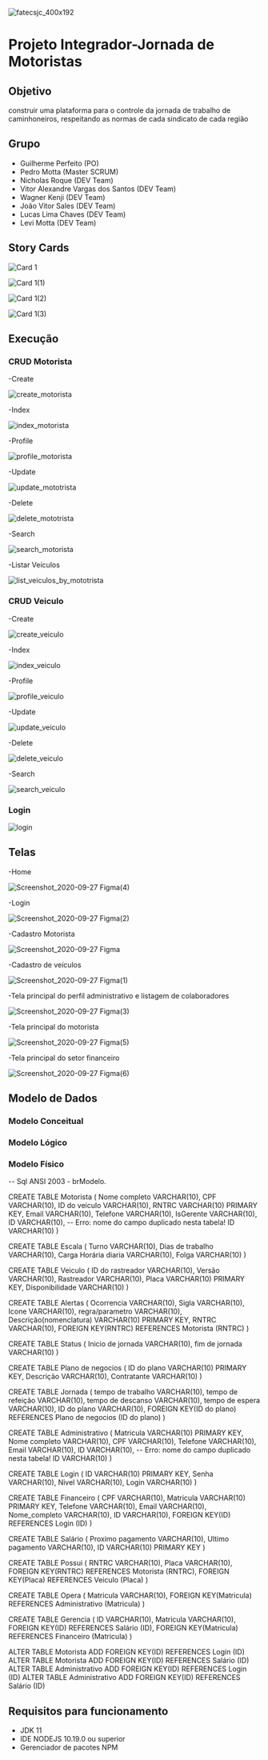 ![fatecsjc_400x192](https://user-images.githubusercontent.com/58821700/94355628-07a24b80-005c-11eb-8a48-0d5b5ff3583f.png)
# Projeto Integrador-Jornada de Motoristas

## Objetivo

construir uma plataforma para o controle da jornada de trabalho de caminhoneiros, respeitando as normas de cada sindicato de cada região

## Grupo

* Guilherme Perfeito (PO)
* Pedro Motta (Master SCRUM)
* Nicholas Roque (DEV Team)
* Vitor Alexandre Vargas dos Santos (DEV Team)
* Wagner Kenji (DEV Team)
* João Vitor Sales (DEV Team)
* Lucas Lima Chaves (DEV Team)
* Levi Motta (DEV Team)

## Story Cards

![Card 1](https://user-images.githubusercontent.com/58821700/94357549-23afe800-0070-11eb-945e-5814d8d82ebe.png)

![Card 1(1)](https://user-images.githubusercontent.com/58821700/94359277-827b5e80-007c-11eb-814a-07e8219312c7.png)

![Card 1(2)](https://user-images.githubusercontent.com/58821700/94359279-83ac8b80-007c-11eb-8eec-c0f22f5486f1.png)

![Card 1(3)](https://user-images.githubusercontent.com/58821700/94359281-84ddb880-007c-11eb-9cc0-f47a2801c029.png)

## Execução
### CRUD Motorista

-Create

![create_motorista](https://user-images.githubusercontent.com/58821700/94357261-bb600700-006d-11eb-89b2-9633dc007a4b.gif)

-Index

![index_motorista](https://user-images.githubusercontent.com/58821700/94357285-f6fad100-006d-11eb-95a8-f9b7687be261.gif)

-Profile

![profile_motorista](https://user-images.githubusercontent.com/58821700/94357292-0bd76480-006e-11eb-97a2-c77a2ba8b5af.gif)

-Update

![update_mototrista](https://user-images.githubusercontent.com/58821700/94357300-26a9d900-006e-11eb-9b9c-df728127ba96.gif)

-Delete

![delete_mototrista](https://user-images.githubusercontent.com/58821700/94357309-34f7f500-006e-11eb-8b12-4cbb49e17d01.gif)

-Search

![search_motorista](https://user-images.githubusercontent.com/58821700/94357318-44773e00-006e-11eb-97d3-5f92c689e7c2.gif)

-Listar Veículos

![list_veiculos_by_mototrista](https://user-images.githubusercontent.com/58821700/94357330-62dd3980-006e-11eb-835d-4fd4b5e6c23b.gif)

### CRUD Veiculo

-Create

![create_veiculo](https://user-images.githubusercontent.com/58821700/94357770-0b40cd00-0072-11eb-9940-a7a787c0d352.gif)

-Index

![index_veiculo](https://user-images.githubusercontent.com/58821700/94357778-17c52580-0072-11eb-9f80-ba40cbcc2619.gif)

-Profile

![profile_veiculo](https://user-images.githubusercontent.com/58821700/94357784-227fba80-0072-11eb-864f-3c79f02991fa.gif)

-Update

![update_veiculo](https://user-images.githubusercontent.com/58821700/94357791-30cdd680-0072-11eb-9e5b-172129a24523.gif)

-Delete

![delete_veiculo](https://user-images.githubusercontent.com/58821700/94357800-3deac580-0072-11eb-94e3-aa2a0c149c1e.gif)

-Search

![search_veiculo](https://user-images.githubusercontent.com/58821700/94357802-4a6f1e00-0072-11eb-907e-ec971af999f2.gif)

### Login

![login](https://user-images.githubusercontent.com/58821700/94357919-44c60800-0073-11eb-9522-805280d06df3.gif)

## Telas

-Home

![Screenshot_2020-09-27 Figma(4)](https://user-images.githubusercontent.com/58821700/94359958-637ecb80-0080-11eb-9b12-4469e18ba3fc.png)

-Login

![Screenshot_2020-09-27 Figma(2)](https://user-images.githubusercontent.com/58821700/94358648-eac84100-0078-11eb-8a42-8fa644d4e4b1.png)

-Cadastro Motorista

![Screenshot_2020-09-27 Figma](https://user-images.githubusercontent.com/58821700/94358654-f61b6c80-0078-11eb-9004-2c3c9b8b7b82.png)

-Cadastro de veículos

![Screenshot_2020-09-27 Figma(1)](https://user-images.githubusercontent.com/58821700/94358657-ffa4d480-0078-11eb-9d40-66d968191564.png)

-Tela principal do perfil administrativo e listagem de colaboradores

![Screenshot_2020-09-27 Figma(3)](https://user-images.githubusercontent.com/58821700/94358666-19deb280-0079-11eb-943a-db52ada11e60.png)

-Tela principal do motorista

![Screenshot_2020-09-27 Figma(5)](https://user-images.githubusercontent.com/58821700/94359919-42b67600-0080-11eb-8eb5-b13f97db9ba1.png)

-Tela principal do setor financeiro

![Screenshot_2020-09-27 Figma(6)](https://user-images.githubusercontent.com/58821700/94359944-55c94600-0080-11eb-8a89-00bd291aa4db.png)

## Modelo de Dados

### Modelo Conceitual

### Modelo Lógico

### Modelo Físico

-- Sql ANSI 2003 - brModelo.



CREATE TABLE Motorista (
Nome completo VARCHAR(10),
CPF VARCHAR(10),
ID do veiculo VARCHAR(10),
RNTRC VARCHAR(10) PRIMARY KEY,
Email VARCHAR(10),
Telefone VARCHAR(10),
IsGerente VARCHAR(10),
ID VARCHAR(10),
-- Erro: nome do campo duplicado nesta tabela!
ID VARCHAR(10)
)

CREATE TABLE Escala (
Turno VARCHAR(10),
Dias de trabalho VARCHAR(10),
Carga Horária diaria VARCHAR(10),
Folga VARCHAR(10)
)

CREATE TABLE Veiculo (
ID do rastreador VARCHAR(10),
Versão VARCHAR(10),
Rastreador VARCHAR(10),
Placa VARCHAR(10) PRIMARY KEY,
Disponibilidade VARCHAR(10)
)

CREATE TABLE Alertas (
Ocorrencia VARCHAR(10),
Sigla VARCHAR(10),
Icone VARCHAR(10),
regra/parametro VARCHAR(10),
Descrição(nomenclatura) VARCHAR(10) PRIMARY KEY,
RNTRC VARCHAR(10),
FOREIGN KEY(RNTRC) REFERENCES Motorista (RNTRC)
)

CREATE TABLE Status (
Inicio de jornada VARCHAR(10),
fim de jornada VARCHAR(10)
)

CREATE TABLE Plano de negocios (
ID do plano VARCHAR(10) PRIMARY KEY,
Descrição VARCHAR(10),
Contratante VARCHAR(10)
)

CREATE TABLE Jornada (
tempo de trabalho VARCHAR(10),
tempo de refeição VARCHAR(10),
tempo de descanso VARCHAR(10),
tempo de espera VARCHAR(10),
ID do plano VARCHAR(10),
FOREIGN KEY(ID do plano) REFERENCES Plano de negocios (ID do plano)
)

CREATE TABLE Administrativo (
Matricula VARCHAR(10) PRIMARY KEY,
Nome completo VARCHAR(10),
CPF VARCHAR(10),
Telefone VARCHAR(10),
Email VARCHAR(10),
ID VARCHAR(10),
-- Erro: nome do campo duplicado nesta tabela!
ID VARCHAR(10)
)

CREATE TABLE Login (
ID VARCHAR(10) PRIMARY KEY,
Senha VARCHAR(10),
Nivel VARCHAR(10),
Login VARCHAR(10)
)

CREATE TABLE Financeiro (
CPF VARCHAR(10),
Matricula VARCHAR(10) PRIMARY KEY,
Telefone VARCHAR(10),
Email VARCHAR(10),
Nome_completo VARCHAR(10),
ID VARCHAR(10),
FOREIGN KEY(ID) REFERENCES Login (ID)
)

CREATE TABLE Salário (
Proximo pagamento VARCHAR(10),
Ultimo pagamento VARCHAR(10),
ID VARCHAR(10) PRIMARY KEY
)

CREATE TABLE Possui (
RNTRC VARCHAR(10),
Placa VARCHAR(10),
FOREIGN KEY(RNTRC) REFERENCES Motorista (RNTRC),
FOREIGN KEY(Placa) REFERENCES Veiculo (Placa)
)

CREATE TABLE Opera (
Matricula VARCHAR(10),
FOREIGN KEY(Matricula) REFERENCES Administrativo (Matricula)
)

CREATE TABLE Gerencia (
ID VARCHAR(10),
Matricula VARCHAR(10),
FOREIGN KEY(ID) REFERENCES Salário (ID),
FOREIGN KEY(Matricula) REFERENCES Financeiro (Matricula)
)

ALTER TABLE Motorista ADD FOREIGN KEY(ID) REFERENCES Login (ID)
ALTER TABLE Motorista ADD FOREIGN KEY(ID) REFERENCES Salário (ID)
ALTER TABLE Administrativo ADD FOREIGN KEY(ID) REFERENCES Login (ID)
ALTER TABLE Administrativo ADD FOREIGN KEY(ID) REFERENCES Salário (ID)

## Requisitos para funcionamento

- JDK 11
- IDE NODEJS 10.19.0 ou superior
- Gerenciador de pacotes NPM
